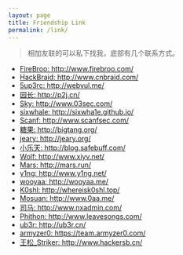 ```yaml
---
layout: page
title: Friendship Link
permalink: /link/
---
```


> 相加友联的可以私下找我，底部有几个联系方式。

* <a target="_blank" href="http://www.firebroo.com/">FireBroo: http://www.firebroo.com/</a>
* <a target="_blank" href="http://www.cnbraid.com">HackBraid: http://www.cnbraid.com/</a>
* <a target="_blank" href="http://webvul.me/">5up3rc: http://webvul.me/</a>
* <a target="_blank" href="http://p2j.cn/">园长: http://p2j.cn/</a>
* <a target="_blank" href="http://www.03sec.com/">Sky: http://www.03sec.com/</a>
* <a target="_blank" href="http://sixwha1e.github.io/">sixwhale: http://sixwha1e.github.io/</a>
* <a target="_blank" href="http://www.scanfsec.com/">Scanf: http://www.scanfsec.com/</a>
* <a target="_blank" href="http://bigtang.org/">糖果: http://bigtang.org/</a>
* <a target="_blank" href="http://jeary.org/">jeary: http://jeary.org/</a>
* <a target="_blank" href="http://blog.safebuff.com/">小乐天: http://blog.safebuff.com/</a>
* <a target="_blank" href="http://www.xiyv.net/">Wolf: http://www.xiyv.net/</a>
* <a target="_blank" href="http://mars.run/">Mars: http://mars.run/</a>
* <a target="_blank" href="http://www.y1ng.net/">y1ng: http://www.y1ng.net/</a>
* <a target="_blank" href="http://wooyaa.me/">wooyaa: http://wooyaa.me/</a>
* <a target="_blank" href="http://whereisk0shl.top/">K0shl: http://whereisk0shl.top/</a>
* <a target="_blank" href="http://www.0aa.me/">Mosuan: http://www.0aa.me/</a>
* <a target="_blank" href="http://www.nxadmin.com/">司马: http://www.nxadmin.com/</a>
* <a target="_blank" href="http://www.leavesongs.com/">Phithon: http://www.leavesongs.com/</a>
* <a target="_blank" href="http://ub3r.cn/">ub3r: http://ub3r.cn/</a>
* <a target="_blank" href="https://team.armyzer0.com/">armyzer0: https://team.armyzer0.com/</a>
* <a target="_blank" href="http://www.hackersb.cn/">王松_Striker: http://www.hackersb.cn/</a>